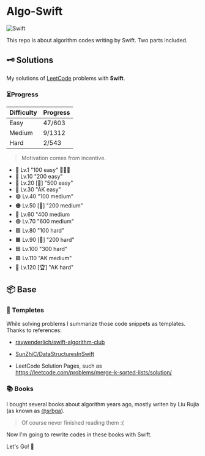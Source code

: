 # Algo-Swift

![Swift](https://img.shields.io/badge/Swift-%23FF4088.svg?&style=for-the-badge&logo=swift&logoColor=white)

This repo is about algorithm codes writing by Swift. Two parts included.

## 🗝 Solutions

My solutions of [LeetCode](https://leetcode.com/problemset/all/) problems with **Swift**.

### ⏳Progress

| Difficulty | Progress |
| :----- | :----- |
| Easy   | 47/603 |
| Medium | 9/1312 |
| Hard   | 2/543  |

> Motivation comes from incentive.

- 🔸 Lv.1  "100 easy"  🚶🚶🚶
- 🔹 Lv.10 "200 easy"
- 🔶 Lv.20 [🥉] "500 easy"
- 🔷 Lv.30 "AK easy"
- 🟢 Lv.40 "100 medium"
- 🟠 Lv.50 [🥈] "200 medium"
- 🔵 Lv.60 "400 medium
- 🟣 Lv.70 "600 medium"
- 🟩 Lv.80 "100 hard"
- 🟧 Lv.90 [🥇] "200 hard"
- 🟦 Lv.100 "300 hard"
- 🟪 Lv.110 "AK medium"
- 🔱 Lv.120 [🏆] "AK hard"

## 📦 Base

### 📔 Templetes

While solving problems I summarize those code snippets as templates. Thanks to references:

* [raywenderlich/swift-algorithm-club](https://github.com/raywenderlich/swift-algorithm-club)

* [SunZhiC/DataStructuresInSwift](https://github.com/SunZhiC/DataStructuresInSwift)

* LeetCode Solution Pages, such as https://leetcode.com/problems/merge-k-sorted-lists/solution/

### 📚 Books

I bought several books about algorithm years ago, mostly writen by Liu Rujia (as known as [@srbga](https://www.topcoder.com/members/srbga)).

> Of course never finished reading them :(

Now I'm going to rewrite codes in these books with Swift.

Let's Go! 🖖

